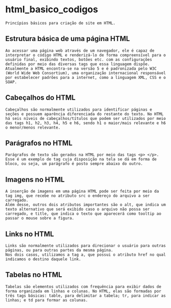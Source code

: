 # html_basico_codigos
    Princípios básicos para criação de site em HTML.
    
##  Estrutura básica de uma página HTML
    Ao acessar uma página web através de um navegador, ele é capaz de interpretar o código HTML e renderizá-lo de forma compreensível para o usuário final, exibindo textos, botões etc. com as configurações definidas por meio das diversas tags que essa linguagem dispõe.
    Atualmente a HTML encontra-se na versão 5 e é padronizada pelo W3C (World Wide Web Consortium), uma organização internacional responsável por estabelecer padrões para a internet, como a linguagem XML, CSS e o SOAP.
    
##  Cabeçalhos do HTML
    Cabeçalhos são normalmente utilizados para identificar páginas e seções e possuem aparência diferenciada do restante do texto. No HTML há seis níveis de cabeçalhos/títulos que podem ser utilizados por meio das tags h1, h2, h3, h4, h5 e h6, sendo h1 o maior/mais relevante e h6 o menor/menos relevante.
    
##  Parágrafos no HTML
    Parágrafos de texto são gerados na HTML por meio das tags <p> </p>. Esse é um exemplo de tag cuja disposição na tela se dá em forma de bloco, ou seja, um parágrafo é posto sempre abaixo do outro.
    
##  Imagens no HTML
    A inserção de imagens em uma página HTML pode ser feita por meio da tag img, que recebe no atributo src o endereço do arquivo a ser carregado.
    Além desse, outros dois atributos importantes são o alt, que indica um texto alternativo que será exibido caso o arquivo não possa ser carregado, e title, que indica o texto que aparecerá como tooltip ao passar o mouse sobre a figura.

##  Links no HTML
    Links são normalmente utilizados para direcionar o usuário para outras páginas, ou para outras partes da mesma página.
    Nos dois casos, utilizamos a tag a, que possui o atributo href no qual indicamos o destino daquele link.
  
##  Tabelas no HTML
    Tabelas são elementos utilizados com frequência para exibir dados de forma organizada em linhas e colunas. No HTML, elas são formadas por três tags básicas: table, para delimitar a tabela; tr, para indicar as linhas; e td para formar as colunas. 
